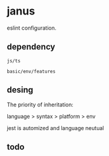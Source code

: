 # janus

eslint configuration.

## dependency

`js/ts`

`basic/env/features`

## desing

The priority of inheritation:

language > syntax > platform > env

jest is automized and language neutual

## todo

